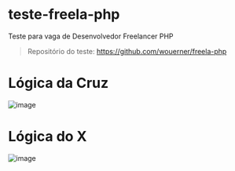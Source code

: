# teste-freela-php
Teste para vaga de Desenvolvedor Freelancer PHP

>Repositório do teste: https://github.com/wouerner/freela-php

# Lógica da Cruz

![image](https://user-images.githubusercontent.com/106850969/229182106-7724bd11-f746-4d82-807b-ae69e687b906.png)

# Lógica do X 

![image](https://user-images.githubusercontent.com/106850969/229182200-9992fcf7-7195-47d9-ae76-2c6ada4bba43.png)
